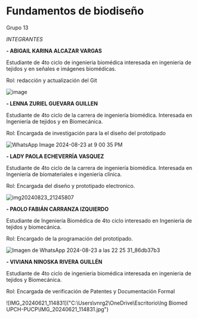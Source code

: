 # Fundamentos de biodiseño
Grupo 13

*INTEGRANTES* 

**- ABIGAIL KARINA ALCAZAR VARGAS**
  
Estudiante de 4to ciclo de ingenieria biomédica interesada en ingenieria de tejidos y en señales e imágenes biomédicas.

Rol: redacción y actualización del Git

![image](https://github.com/user-attachments/assets/26ca728b-e42a-48e0-b2c0-18121311c434)

**- LENNA ZURIEL GUEVARA GUILLEN**

Estudiante de 4to ciclo de la carrera de ingeniería biomédica. Interesada en Ingeniería de tejidos y en Biomecánica.

Rol: Encargada de investigación para la el diseño del  prototipado 

![WhatsApp Image 2024-08-23 at 9 00 35 PM](https://github.com/user-attachments/assets/72964d21-f7b6-4346-af7d-22bcf6994946)

**- LADY PAOLA ECHEVERRÍA VASQUEZ**

Estudiante de 4to ciclo de la carrera de ingeniería biomédica. Interesada en Ingeniería de biomateriales e ingeniería clinica.

Rol: Encargada del diseño y prototipado electronico.

![img20240823_21245807](https://github.com/user-attachments/assets/a1c0018f-f74d-434b-8220-71548130b061)

**- PAOLO FABIÁN CARRANZA IZQUIERDO**

Estudiante de Ingeniería Biomédica de 4to ciclo interesado en Ingeniería de tejidos y biomecánica.

Rol: Encargado de la programación del prototipado.

![Imagen de WhatsApp 2024-08-23 a las 22 25 31_86db37b3](https://github.com/user-attachments/assets/f6c5e45d-cf9b-4902-a67d-18812cb8a3a9)

**- VIVIANA NINOSKA RIVERA GUILLÉN**
  
Estudiante de 4to ciclo de ingenieria biomédica interesada en ingenieria de tejidos y Biomecánica.

Rol: Encargada de verificación de Patentes y Documentación Formal

![IMG_20240621_114831]("C:\Users\vnrg2\OneDrive\Escritorio\Ing Biomed UPCH-PUCP\IMG_20240621_114831.jpg")

